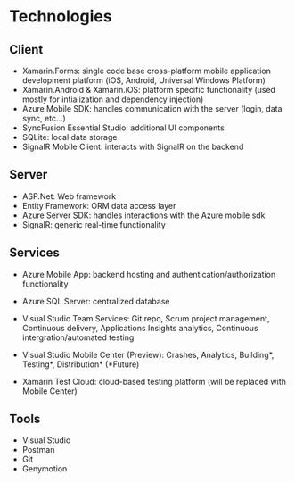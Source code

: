 # Technologies

## Client

*   Xamarin.Forms: single code base cross-platform mobile application development platform (iOS, Android, Universal Windows Platform)
*   Xamarin.Android & Xamarin.iOS: platform specific functionality (used mostly for intialization and dependency injection)
*   Azure Mobile SDK: handles communication with the server (login, data sync, etc...)
*   SyncFusion Essential Studio: additional UI components
*   SQLite: local data storage
*   SignalR Mobile Client: interacts with SignalR on the backend

## Server

*   ASP.Net: Web framework
*   Entity Framework: ORM data access layer
*   Azure Server SDK: handles interactions with the Azure mobile sdk
*   SignalR: generic real-time functionality

## Services

*   Azure Mobile App: backend hosting and authentication/authorization functionality
*   Azure SQL Server: centralized database

*   Visual Studio Team Services: Git repo, Scrum project management, Continuous delivery, Applications Insights analytics, Continuous intergration/automated testing

*   Visual Studio Mobile Center (Preview): Crashes, Analytics, Building*, Testing*, Distribution* (*Future)

*   Xamarin Test Cloud: cloud-based testing platform (will be replaced with Mobile Center)

## Tools

*   Visual Studio
*   Postman
*   Git
*   Genymotion